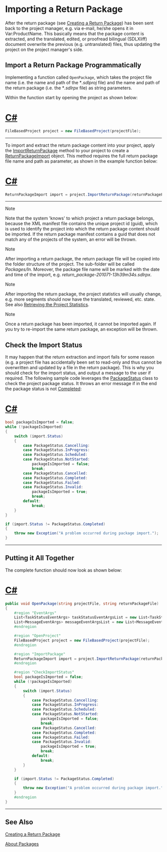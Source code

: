 Importing a Return Package
==

After the return package (see [Creating a Return Package](creating_a_return_package.md)) has been sent back to the project manager, e.g. via e-mail, he/she opens it in Var:ProductName. This basically means that the package content is extracted, and the translated, edited, or proofread bilingual (SDLXliff) document overwrite the previous (e.g. untranslated) files, thus updating the project on the project manager's side.

Import a Return Package Programmatically
--

Implementing a function called ```OpenPackage```, which takes the project file name (i.e. the name and path of the **.sdlproj* file) and the name and path of the return package (i.e. the **.sdlrpx* file) as string parameters.

Within the function start by opening the project as shown below:

# [C#](#tab/tabid-1)
```cs
FileBasedProject project = new FileBasedProject(projectFile);
```
***

To import and extract the return package content into your project, apply the [ImportReturnPackage](../../api/projectautomation/Sdl.ProjectAutomation.FileBased.FileBasedProject.yml#Sdl_ProjectAutomation_FileBased_FileBasedProject_ImportReturnPackage_System_String_) method to your project to create a [ReturnPackageImport](../../api/projectautomation/Sdl.ProjectAutomation.Core.ReturnPackageImport.yml) object. This method requires the full return package file name and path as parameter, as shown in the example function below:

# [C#](#tab/tabid-2)
```cs
ReturnPackageImport import = project.ImportReturnPackage(returnPackageFile);
```
***

>[!NOTE]
>
>Note that the system 'knows' to which project a return package belongs, because the XML manifest file contains the unique project id (guid), which is used to identify the project into which the return package content should be imported. If the return package manifest contains a guid that does not match any of the projects of the system, an error will be thrown.

>[!NOTE]
>
>After importing a return package, the return package file will be copied into the folder structure of the project. The sub-folder will be called *Packages/In*. Moreover, the package file name will be marked with the date and time of the import, e.g. *return_package-201071-13h39m34s.sdlrpx*.

>[!NOTE]
>
>After importing the return package, the project statistics will usually change, e.g. more segments should now have the translated, reviewed, etc. state. See also [Retrieving the Project Statistics](retrieving_the_project_statistics.md).

>[!NOTE]
>
>Once a return package has been imported, it cannot be imported again. If you try to re-import the same return package, an exception will be thrown.

Check the Import Status
-- 

It may happen that the return extraction and import fails for some reason (e.g. a project file has accidentally been set to read-only and thus cannot be overwritten and updated by a file in the return package). This is why you should check for the import status, and output a message to the user if required. The following sample code leverages the [PackageStatus](../../api/projectautomation/Sdl.ProjectAutomation.Core.PackageStatus.yml) class to check the project package status. It throws an error message if in the end the package status is not [Completed](../../api/projectautomation/Sdl.ProjectAutomation.Core.PackageStatus.yml#fields):

# [C#](#tab/tabid-3)
```cs
bool packageIsImported = false;
while (!packageIsImported)
{
    switch (import.Status)
    {
        case PackageStatus.Cancelling:
        case PackageStatus.InProgress:
        case PackageStatus.Scheduled:
        case PackageStatus.NotStarted:
            packageIsImported = false;
            break;
        case PackageStatus.Cancelled:
        case PackageStatus.Completed:
        case PackageStatus.Failed:
        case PackageStatus.Invalid:
            packageIsImported = true;
            break;
        default:
            break;
    }
}

if (import.Status != PackageStatus.Completed)
{
    throw new Exception("A problem occurred during package import.");
}
```
***


Putting it All Together
--

The complete function should now look as shown below:

# [C#](#tab/tabid-4)
```cs
public void OpenPackage(string projectFile, string returnPackageFile)
{
    #region "EventArgs"
    List<TaskStatusEventArgs> taskStatusEventArgsList = new List<TaskStatusEventArgs>();
    List<MessageEventArgs> messageEventArgsList = new List<MessageEventArgs>();
    #endregion

    #region "OpenProject"
    FileBasedProject project = new FileBasedProject(projectFile);
    #endregion

    #region "ImportPackage"
    ReturnPackageImport import = project.ImportReturnPackage(returnPackageFile);
    #endregion

    #region "CheckImportStatus"
    bool packageIsImported = false;
    while (!packageIsImported)
    {
        switch (import.Status)
        {
            case PackageStatus.Cancelling:
            case PackageStatus.InProgress:
            case PackageStatus.Scheduled:
            case PackageStatus.NotStarted:
                packageIsImported = false;
                break;
            case PackageStatus.Cancelled:
            case PackageStatus.Completed:
            case PackageStatus.Failed:
            case PackageStatus.Invalid:
                packageIsImported = true;
                break;
            default:
                break;
        }
    }

    if (import.Status != PackageStatus.Completed)
    {
        throw new Exception("A problem occurred during package import.");
    }
    #endregion
}
```
***

See Also
--
[Creating a Return Package](creating_a_return_package.md)

[About Packages](about_packages.md)
